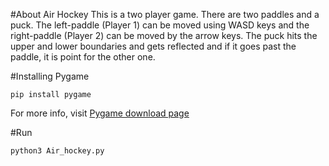 #About Air Hockey
This is a two player game. There are two paddles and a puck. The left-paddle (Player 1) can be moved using WASD keys and the right-paddle (Player 2) can be moved by the arrow keys. The puck hits the upper and lower boundaries and gets reflected and if it goes past the paddle, it is point for the other one.

#Installing Pygame
```
pip install pygame
```

For more info, visit [Pygame download page](http://www.pygame.org/download.shtml)

#Run
```
python3 Air_hockey.py
```

